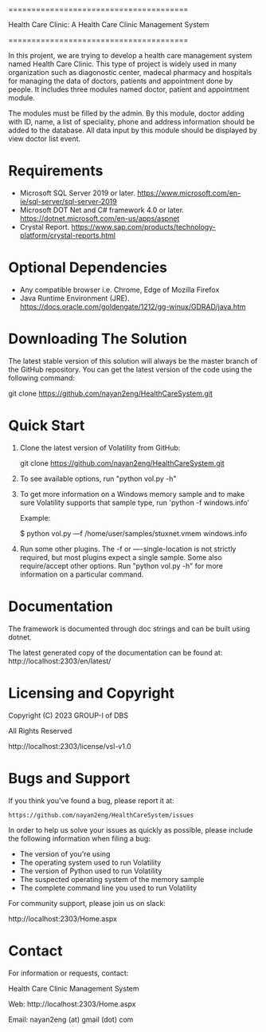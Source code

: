 =======================================

Health Care Clinic: A Health Care Clinic Management System

=======================================

In this projent, we are trying to develop a health care management system 
named Health Care Clinic. This type of project is widely used in many 
organization such as diagonostic center, madecal pharmacy and hospitals
for managing the data of doctors, patients and appointment done by 
people. It includes three modules named doctor, patient and appointment 
module.

The modules must be filled by the admin. By this module, doctor
adding with ID, name, a list of speciality, phone and address information
should be added to the database. All data input by this module should be
displayed by view doctor list event.


Requirements
============

- Microsoft SQL Server 2019 or later. https://www.microsoft.com/en-ie/sql-server/sql-server-2019
- Microsoft DOT Net and C# framework 4.0 or later. https://dotnet.microsoft.com/en-us/apps/aspnet
- Crystal Report. https://www.sap.com/products/technology-platform/crystal-reports.html

Optional Dependencies
=====================

- Any compatible browser i.e. Chrome, Edge of Mozilla Firefox
- Java Runtime Environment (JRE). https://docs.oracle.com/goldengate/1212/gg-winux/GDRAD/java.htm

Downloading The Solution
======================

The latest stable version of this solution will always be the master
branch of the GitHub repository. You can get the latest version of
the code using the following command:

git clone https://github.com/nayan2eng/HealthCareSystem.git

Quick Start
===========

1. Clone the latest version of Volatility from GitHub:

    git clone https://github.com/nayan2eng/HealthCareSystem.git

2. To see available options, run "python vol.py -h"

3. To get more information on a Windows memory sample and to make sure
Volatility supports that sample type, run
'python -f <imagepath> windows.info’

   Example:

    $ python vol.py —f /home/user/samples/stuxnet.vmem windows.info

4. Run some other plugins. The -f or —-single-location is not strictly
required, but most plugins expect a single sample. Some also
require/accept other options.  Run "python vol.py <plugin> -h"
for more information on a particular command.

Documentation
=============

The framework is documented through doc strings and can be built using dotnet.

The latest generated copy of the documentation can be found at:
http://localhost:2303/en/latest/

Licensing and Copyright
=======================

Copyright (C) 2023 GROUP-I of DBS

All Rights Reserved

http://localhost:2303/license/vsl-v1.0

Bugs and Support
================

If you think you've found a bug, please report it at:

    https://github.com/nayan2eng/HealthCareSystem/issues

In order to help us solve your issues as quickly as possible,
please include the following information when filing a bug:

* The version of  you're using
* The operating system used to run Volatility
* The version of Python used to run Volatility
* The suspected operating system of the memory sample
* The complete command line you used to run Volatility

For community support, please join us on slack:

http://localhost:2303/Home.aspx

Contact
=======

For information or requests, contact:

Health Care Clinic Management System

Web: http://localhost:2303/Home.aspx

Email: nayan2eng (at) gmail (dot) com

